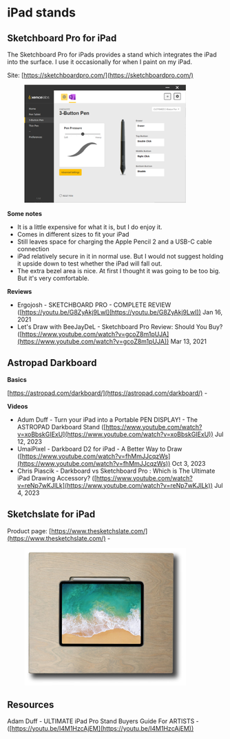 # iPad stands

## Sketchboard Pro for iPad

The Sketchboard Pro for iPads provides a stand which integrates the iPad into the surface. I use it occasionally for when I paint on my iPad.

Site: [https://sketchboardpro.com/](https://sketchboardpro.com/)

<div align="left">

<figure><img src="../.gitbook/assets/image (104).png" alt="" width="375"><figcaption></figcaption></figure>

</div>

**Some notes**

* It is a little expensive for what it is, but I do enjoy it.
* Comes in different sizes to fit your iPad
* Still leaves space for charging the Apple Pencil 2 and a USB-C cable connection
* iPad relatively secure in it in normal use. But I would not suggest holding it upside down to test whether the iPad will fall out.
* The extra bezel area is nice. At first I thought it was going to be too big. But it's very comfortable.

**Reviews**

* Ergojosh - SKETCHBOARD PRO - COMPLETE REVIEW ([https://youtu.be/G8ZyAkj9LwI](https://youtu.be/G8ZyAkj9LwI)) Jan 16, 2021
* Let's Draw with BeeJayDeL - Sketchboard Pro Review: Should You Buy? ([https://www.youtube.com/watch?v=gcoZ8m1pUJA](https://www.youtube.com/watch?v=gcoZ8m1pUJA)) Mar 13, 2021



## Astropad Darkboard

**Basics**&#x20;

[https://astropad.com/darkboard/](https://astropad.com/darkboard/)  -&#x20;

**Videos**

* Adum Duff - Turn your iPad into a Portable PEN DISPLAY! - The ASTROPAD Darkboard Stand ([https://www.youtube.com/watch?v=xoBbskGIExU](https://www.youtube.com/watch?v=xoBbskGIExU)) Jul 12, 2023&#x20;
* UmaiPixel - Darkboard D2 for iPad - A Better Way to Draw ([https://www.youtube.com/watch?v=fhMmJJcqzWs](https://www.youtube.com/watch?v=fhMmJJcqzWs)) Oct 3, 2023
* Chris Piascik - Darkboard vs Sketchboard Pro : Which is The Ultimate iPad Drawing Accessory? ([https://www.youtube.com/watch?v=reNp7wKJlLk](https://www.youtube.com/watch?v=reNp7wKJlLk)) Jul 4, 2023

## Sketchslate for iPad

Product page: [https://www.thesketchslate.com/](https://www.thesketchslate.com/) -&#x20;

<div align="left">

<figure><img src="../.gitbook/assets/image (1) (1).png" alt="" width="375"><figcaption></figcaption></figure>

</div>

## Resources

Adam Duff - ULTIMATE iPad Pro Stand Buyers Guide For ARTISTS - ([https://youtu.be/I4M1HzcAjEM](https://youtu.be/I4M1HzcAjEM))

